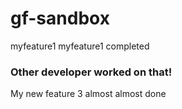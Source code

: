 # gf-sandbox
myfeature1
myfeature1 completed
### Other developer worked on that!
My new feature 3 almost almost done

